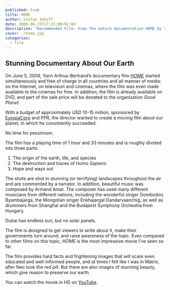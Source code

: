 ```yaml
---
published: true
title: HOME
author: Stefan Imhoff
date: 2009-06-15T17:23:00+02:00
description: "Recommended Film: View the nature documentation HOME by Yann Arthus-Bertrand for FREE. Beautiful aerial photographs of the world. The creation of the earth, life, destruction by man and hope and ways out."
cover: ./home.jpg
categories:
  - film
---
```


## Stunning Documentary About Our Earth

On June 5, 2009, Yann Arthus-Bertrand’s documentary film [HOME](https://youtu.be/jqxENMKaeCU) started simultaneously and free of charge in all countries and all manner of media: on the Internet, on television and cinemas, where the film was even made available to the cinemas for free. In addition, the film is already available on DVD, and part of the sale price will be donated to the organization _Good Planet_.

With a budget of approximately USD 10-15 million, sponsored by [EuropaCorp](http://www.europacorp.com/) and PPR, the director wanted to create a moving film about our planet, in which he consistently succeeded.

<Pullquote lang="en">No time for&nbsp;pessimism.</Pullquote>

The film has a playing time of 1 hour and 33 minutes and is roughly divided into three parts:

1. The origin of the earth, life, and species
2. The destruction and traces of Homo Sapiens
3. Hope and ways out

The shots are shot in stunning (or terrifying) landscapes throughout the air and are commented by a narrator. In addition, beautiful music was composed by Armand Amar. The composer has used many different musicians from different nations, including the wonderful singer Gombodorj Byambajarga, the Mongolian singer Enkhajargal Dandarvaanchig, as well as drummers from Shanghai and the Budapest Symphony Orchestra from Hungary.

<Pullquote lang="en">
  Dubai has endless sun, but no solar&nbsp;panels.
</Pullquote>

The film is designed to get viewers to write about it, make their governments turn around, and raise awareness of the topic. Even compared to other films on this topic, _HOME_ is the most impressive movie I’ve seen so far.

The film provides hard facts and frightening images that will scare even educated and well-informed people, and at times I felt like I was in Matrix, after Neo took the red pill. But there are also images of stunning beauty, which give reason to preserve our earth.

You can watch the movie in HD on [YouTube](https://youtu.be/jqxENMKaeCU).

